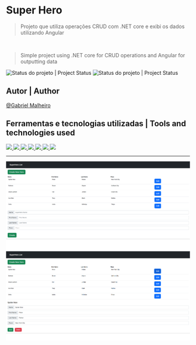 # Super Hero
> Projeto que utiliza operações CRUD com .NET core e exibi os dados utilizando Angular 

<br/>

> Simple project using .NET core for CRUD operations and Angular for outputting data

![Status do projeto | Project Status](https://img.shields.io/badge/STATUS-FINALIZADO-red)
![Status do projeto | Project Status](https://img.shields.io/badge/STATUS-FINISHED-red)
## Autor | Author
 [@Gabriel Malheiro](https://www.linkedin.com/in/gabriel-malheiro-585091220/) 
## Ferramentas e tecnologias utilizadas | Tools and technologies used
<a href="#">
<img src="https://cdn.jsdelivr.net/gh/devicons/devicon/icons/vscode/vscode-original.svg" width=100/>
</a>
<a href=#>
<img src="https://cdn.jsdelivr.net/gh/devicons/devicon/icons/visualstudio/visualstudio-plain.svg" width=100/>
<a/>
<a href="#">
<img src="https://cdn.jsdelivr.net/gh/devicons/devicon/icons/dotnetcore/dotnetcore-original.svg" width=100 />
</a>
<a href="#">
<img src="https://cdn.jsdelivr.net/gh/devicons/devicon/icons/angularjs/angularjs-plain.svg" width=100/>
</a>
<a href="#">
<img src="https://cdn.jsdelivr.net/gh/devicons/devicon/icons/microsoftsqlserver/microsoftsqlserver-plain.svg" width=100/>
</a>
<a href="#">
<img src="https://cdn.jsdelivr.net/gh/devicons/devicon/icons/azure/azure-original.svg" width=100/>
</a>

<a href = "#">
<img src="https://cdn.jsdelivr.net/gh/devicons/devicon/icons/bootstrap/bootstrap-original.svg" width=100/>
</a>

---


![Criar herói - Create hero](https://github.com/gmalheiro/SuperHero-Project/blob/main/Project%20Images/createHero.png?raw=true)
![Criar herói - Create hero](https://github.com/gmalheiro/SuperHero-Project/blob/main/Project%20Images/editHero.png?raw=true)
